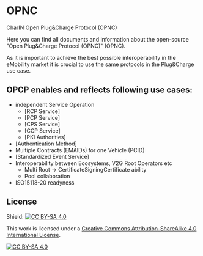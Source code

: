 # OPNC
CharIN Open Plug&amp;Charge Protocol (OPNC)

Here you can find all documents and information about the open-source "Open Plug&amp;Charge Protocol (OPNC)" (OPNC).

As it is important to achieve the best possible interoperability in the eMobility market it is crucial to use the same protocols in the Plug&Charge use case.

## OPCP enables and reflects following use cases:
  - independent Service Operation
    - [RCP Service]
    - [PCP Service]
    - [CPS Service]
    - [CCP Service]
    - [PKI Authorities]
  - [Authentication Method]
  - Multiple Contracts (EMAIDs) for one Vehicle (PCID)
  - [Standardized Event Service]
  - Interoperability between Ecosystems, V2G Root Operators etc
    - Multi Root -> CertificateSigningCertificate ability
    - Pool collaboration
  - ISO15118-20 readyness

## License

Shield: [![CC BY-SA 4.0][cc-by-sa-shield]][cc-by-sa]

This work is licensed under a
[Creative Commons Attribution-ShareAlike 4.0 International License][cc-by-sa].

[![CC BY-SA 4.0][cc-by-sa-image]][cc-by-sa]

[cc-by-sa]: http://creativecommons.org/licenses/by-sa/4.0/
[cc-by-sa-image]: https://licensebuttons.net/l/by-sa/4.0/88x31.png
[cc-by-sa-shield]: https://img.shields.io/badge/License-CC%20BY--SA%204.0-lightgrey.svg
